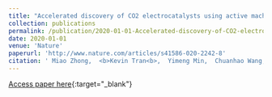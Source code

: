 ```yaml
---
title: "Accelerated discovery of CO2 electrocatalysts using active machine learning"
collection: publications
permalink: /publication/2020-01-01-Accelerated-discovery-of-CO2-electrocatalysts-using-active-machine-learning
date: 2020-01-01
venue: 'Nature'
paperurl: 'http://www.nature.com/articles/s41586-020-2242-8'
citation: ' Miao Zhong,  <b>Kevin Tran<b>,  Yimeng Min,  Chuanhao Wang,  Ziyun Wang,  Cao-Thang Dinh,  Phil {De Luna},  Zongqian Yu,  Armin Rasouli,  Peter Brodersen,  Song Sun,  Oleksandr Voznyy,  Chih-Shan Tan,  Mikhail Askerka,  Fanglin Che,  Min Liu,  Ali Seifitokaldani,  Yuanjie Pang,  Shen-Chuan Lo,  Alexander Ip,  Zachary Ulissi,  Edward Sargent, &quot;Accelerated discovery of CO2 electrocatalysts using active machine learning.&quot; Nature, 2020.'
---
```

[Access paper here](http://www.nature.com/articles/s41586-020-2242-8){:target="_blank"}
